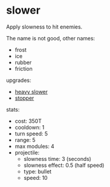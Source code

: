 # slower

Apply slowness to hit enemies.

The name is not good, other names:
- frost
- ice
- rubber
- friction

upgrades:
- [heavy slower](heavy%20slower.md)
- [stopper](stopper.md)

stats:
- cost: 350T
- cooldown: 1
- turn speed: 5
- range: 5
- max modules: 4
- projectile:
	- slowness time: 3 (seconds)
	- slowness effect: 0.5 (half speed)
	- type: bullet
	- speed: 10
